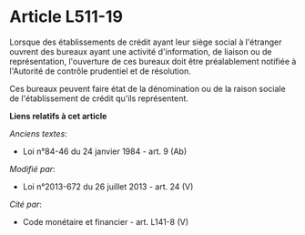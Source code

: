 # Article L511-19

Lorsque des établissements de crédit ayant leur siège social à l'étranger ouvrent des bureaux ayant une activité
d'information, de liaison ou de représentation, l'ouverture de ces bureaux doit être préalablement notifiée à l'Autorité de
contrôle prudentiel et de résolution. 

Ces bureaux peuvent faire état de la dénomination ou de la raison sociale de l'établissement de crédit qu'ils représentent.

**Liens relatifs à cet article**

_Anciens textes_:

  - Loi n°84-46 du 24 janvier 1984 - art. 9 (Ab)

_Modifié par_:

  - Loi n°2013-672 du 26 juillet 2013 - art. 24 (V)

_Cité par_:

  - Code monétaire et financier - art. L141-8 (V)
